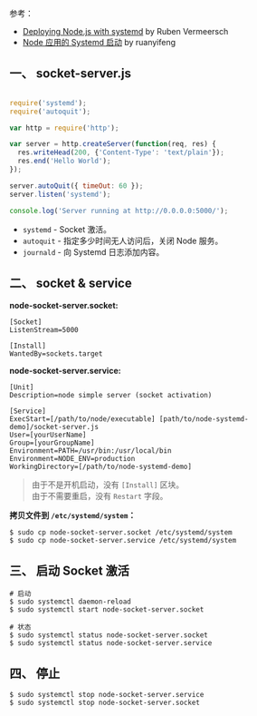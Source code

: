 参考：  
- [Deploying Node.js with systemd](https://rocketeer.be/articles/deploying-node-js-with-systemd/) by Ruben Vermeersch
- [Node 应用的 Systemd 启动](http://www.ruanyifeng.com/blog/2016/03/node-systemd-tutorial.html) by ruanyifeng

## 一、 socket-server.js
```js

require('systemd');
require('autoquit');

var http = require('http');

var server = http.createServer(function(req, res) {
  res.writeHead(200, {'Content-Type': 'text/plain'});
  res.end('Hello World');
});

server.autoQuit({ timeOut: 60 });
server.listen('systemd');

console.log('Server running at http://0.0.0.0:5000/');
```

- `systemd` - Socket 激活。
- `autoquit` - 指定多少时间无人访问后，关闭 Node 服务。
- `journald` - 向 Systemd 日志添加内容。


## 二、 socket & service
**node-socket-server.socket:**  
```
[Socket]
ListenStream=5000

[Install]
WantedBy=sockets.target
```
**node-socket-server.service:**  
```
[Unit]
Description=node simple server (socket activation)

[Service]
ExecStart=[/path/to/node/executable] [path/to/node-systemd-demo]/socket-server.js
User=[yourUserName]
Group=[yourGroupName]
Environment=PATH=/usr/bin:/usr/local/bin
Environment=NODE_ENV=production
WorkingDirectory=[/path/to/node-systemd-demo]
```
>由于不是开机启动，没有 `[Install]` 区块。  
>由于不需要重启，没有 `Restart` 字段。  

**拷贝文件到 `/etc/systemd/system`：**  
```
$ sudo cp node-socket-server.socket /etc/systemd/system
$ sudo cp node-socket-server.service /etc/systemd/system
```

## 三、 启动 Socket 激活
```
# 启动
$ sudo systemctl daemon-reload
$ sudo systemctl start node-socket-server.socket

# 状态
$ sudo systemctl status node-socket-server.socket
$ sudo systemctl status node-socket-server.service
```

## 四、 停止
```
$ sudo systemctl stop node-socket-server.service
$ sudo systemctl stop node-socket-server.socket
```
